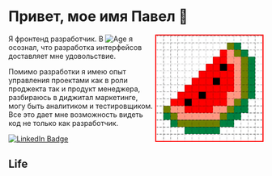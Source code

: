 # Привет, мое имя Павел :wave:
<img align="right" alt="pixel watermelon" width="210" src="img/wm-small.png" style="border: 2px solid red;" />

Я фронтенд разработчик.
В ![Age](https://img.shields.io/badge/40-лет-darkorange) я осознал, что разработка интерфейсов доставляет мне удовольствие.

Помимо разработки я имею опыт управления проектами как в роли проджекта так и продукт менеджера, разбираюсь в диджитал маркетинге, могу быть аналитиком и тестировщиком. 
Все это дает мне возможность видеть код не только как разработчик. 

<div id="badges">
  <a href="https://www.linkedin.com/in/paseek/">
    <img src="https://img.shields.io/badge/LinkedIn-blue?style=for-the-badge&logo=linkedin&logoColor=white" alt="LinkedIn Badge"/>
  </a>
</div>

## Life



<!--
**paseek/paseek** is a ✨ _special_ ✨ repository because its `README.md` (this file) appears on your GitHub profile.

Here are some ideas to get you started:

- 🔭 I’m currently working on ...
- 🌱 I’m currently learning ...
- 👯 I’m looking to collaborate on ...
- 🤔 I’m looking for help with ...
- 💬 Ask me about ...
- 📫 How to reach me: ...
- 😄 Pronouns: ...
- ⚡ Fun fact: ...
-->
